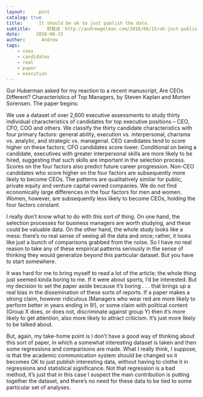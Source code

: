 ```yaml
---
layout:     post
catalog: true
title:      It should be ok to just publish the data.
subtitle:      转载自：http://andrewgelman.com/2018/08/15/ok-just-publish-data/
date:      2018-08-15
author:      Andrew
tags:
    - ceos
    - candidates
    - real
    - paper
    - execution
---
```





Gur Huberman asked for my reaction to a recent manuscript, Are CEOs Different? Characteristics of Top Managers, by Steven Kaplan and Morten Sorensen. The paper begins:

> 
We use a dataset of over 2,600 executive assessments to study thirty individual characteristics of candidates for top executive positions – CEO, CFO, COO and others. We classify the thirty candidate characteristics with four primary factors: general ability, execution vs. interpersonal, charisma vs. analytic, and strategic vs. managerial. CEO candidates tend to score higher on these factors; CFO candidates score lower. Conditional on being a candidate, executives with greater interpersonal skills are more likely to be hired, suggesting that such skills are important in the selection process. Scores on the four factors also predict future career progression. Non-CEO candidates who score higher on the four factors are subsequently more likely to become CEOs. The patterns are qualitatively similar for public, private equity and venture capital owned companies. We do not find economically large differences in the four factors for men and women. Women, however, are subsequently less likely to become CEOs, holding the four factors constant.


I really don’t know what to do with this sort of thing. On one hand, the selection processes for business managers are worth studying, and these could be valuable data. On the other hand, the whole study looks like a mess: there’s no real sense of seeing all the data and once; rather, it looks like just a bunch of comparisons grabbed from the noise. So I have no real reason to take any of these empirical patterns seriously in the sense of thinking they would generalize beyond this particular dataset. But you have to start somewhere.

It was hard for me to bring myself to read a lot of the article; the whole thing just seemed kinda boring to me. If it were about sports, I’d be interested. But my decision to set the paper aside because it’s boring . . . that brings up a real bias in the dissemination of these sorts of reports. If a paper makes a strong claim, however ridiculous (Managers who wear red are more likely to perform better in years ending in 9!), or some claim with political content (Group X does, or does not, discriminate against group Y) then it’s more likely to get attention, also more likely to attract criticism. It’s just more likely to be talked about.

But, again, my take-home point is I don’t have a good way of thinking about this sort of paper, in which a somewhat interesting dataset is taken and then some regressions and comparisons are made. What I really think, I suppose, is that the academic communication system should be changed so it becomes OK to just publish interesting data, without having to clothe it in regressions and statistical significance. Not that regression is a bad method, it’s just that in this case I suspect the main contribution is putting together the dataset, and there’s no need for these data to be tied to some particular set of analyses.



